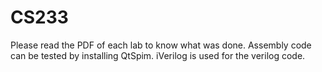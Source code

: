 # CS233
Please read the PDF of each lab to know what was done. Assembly code can be tested by installing QtSpim. iVerilog is used for the verilog code.
